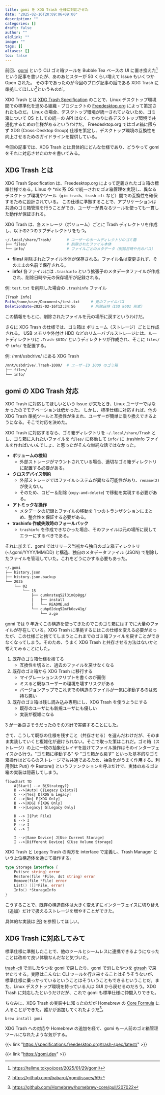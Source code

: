 ```yaml
---
title: gomi を XDG Trash 仕様に対応させた
date: "2025-02-16T20:09:06+09:00"
description: ""
categories: []
draft: false
author: ""
oldlink: ""
image: ""
tags: []
aliases: []
toc: false
---
```


前回、[gomi](https://gomi.dev) という CLI ゴミ箱ツールを Bubble Tea ベースの UI に置き換えた[^gomi-tea]という記事を書いたが、あのあとスターが 50 くらい増えて Issue もいくつか Open された。
その中であったのが今回のブログ記事の話である XDG Trash に準拠してほしい[^issue]というものだ。

[^gomi-tea]: https://tellme.tokyo/post/2025/01/29/gomi/
[^issue]: https://github.com/babarot/gomi/issues/59

XDG Trash とは [XDG Trash Specification](https://specifications.freedesktop.org/trash-spec/latest/) のことで、Linux デスクトップ環境間での標準化を進める組織・プロジェクトの [Freedesktop.org](https://www.freedesktop.org/wiki/) によって策定されたものだ。
Linux の場合、デスクトップ環境が統一されていないため、ゴミ箱について OS としての統一の API はなく、かわりに各デスクトップ環境で共通化するための仕様があるというわけだ。
Freedesktop.org ではゴミ箱に限らず XDG (Cross-Desktop Group) 仕様を策定し、デスクトップ環境の互換性を向上させるためのガイドラインを提供している。

今回の記事では、XDG Trash とは具体的にどんな仕様であり、どうやって gomi をそれに対応させたのかを書いてみる。

## XDG Trash とは

XDG Trash Specification は、Freedesktop.org によって定義されたゴミ箱の標準仕様である。Linux や *nix 系 OS で統一されたゴミ箱管理を実現し、異なるデスクトップ環境やツール（`gio trash`、`trash-cli` など）間での互換性を確保するために設計されている。
この仕様に準拠することで、アプリケーションは共通のゴミ箱管理を行うことができ、ユーザーが異なるツールを使っても一貫した動作が保証される。

XDG Trash は、各ストレージ（ボリューム）ごとに Trash ディレクトリを作成し、以下の2つのサブディレクトリをもつ。

```bash
~/.local/share/Trash/       # ユーザーのホームディレクトリのゴミ箱
├── files/                  # 削除されたファイル本体
└── info/                   # ファイルごとのメタデータ（削除日時や元のパス）
```

- **files/**
  削除されたファイル本体が保存される。ファイル名は変更されず、そのままの名前で保存される。
- **info/**
  各ファイルには `.trashinfo` という拡張子のメタデータファイルが作成され、削除日時や元の保存場所が記録される。

例: `test.txt` を削除した場合の `.trashinfo` ファイル

```bash
[Trash Info]
Path=/home/user/Documents/test.txt     # 元のファイルパス
DeletionDate=2025-02-16T12:34:56       # 削除日時（ISO 8601 形式）
```

この情報をもとに、削除されたファイルを元の場所に戻すというわけだ。

さらに XDG Trash の仕様では、ゴミ箱は ボリューム（ストレージ）ごとに作成される。
USB メモリや外付け HDD などのリムーバブルストレージには、ルートディレクトリに `.Trash-$UID/` というディレクトリが作成され、そこに `files/` や `info/` を配置する。

例: /mnt/usbdrive/ にある XDG Trash


```bash
/mnt/usbdrive/.Trash-1000/  # ユーザーID 1000 のゴミ箱
├── files/
└── info/
```

## gomi の XDG Trash 対応

XDG Trash に対応してほしいという Issue が来たとき、Linux ユーザーではなかったのでモチベーションは低かった。
しかし、標準仕様に対応すれば、他の XDG Trash 準拠ツールと互換性が生まれ、ユーザーが簡単に乗り換えできるようになる。そこで対応を決めた。

XDG Trash に対応するなら、ゴミ箱ディレクトリを `~/.local/share/Trash` とし、ゴミ箱に入れたいファイルを `files/` に移動して `info/` に .trashinfo ファイルを作ればいいんでしょ、と思ったがそんな単純な話ではなかった。

- **ボリュームの検知**
  - 外部ストレージがマウントされている場合、適切なゴミ箱ディレクトリに配置する必要がある。
- **クロスデバイス制約**
  - 外部ストレージではファイルシステムが異なる可能性があり、`rename(2)` が使えない。
  - そのため、コピー＆削除 (`copy-and-delete`) で移動を実現する必要がある。
- **アトミックな操作**
  - メタデータの記録とファイルの移動を 1 つのトランザクションにまとめ、整合性を保証する必要がある。
- **trashinfo 作成失敗時のフォールバック**
  - `trashinfo` を作成できなかった場合、そのファイルは元の場所に戻してエラーにするべきである。

それに加えて、gomi ではリリース当初から独自のゴミ箱ディレクトリ (~/.gomi/YYYY/MM/DD) と構造、独自のメタデータファイル (JSON) で削除したファイルを管理していた。これをどうにかする必要もあった。

```bash
~/.gomi
├── history.json
├── history.json.backup
└── 2025
    └── 02
        └── 15
            ├── cumknsteq52l3im0p8gg/
            │   ├── install
            │   └── README.md
            └── cuhp02deq52mfk0ev41g/
                └── a.go
```

gomi では 9 年近くこの構造を使ってきたのでこのゴミ箱にはすでに大量のファイルが存在している。XDG Trash に準拠するにはこの仕様を変える必要があったが、この仕様ごと捨ててしまうとこれまでのゴミ箱ファイルを戻すことができなくなってしまう。そのため、うまく XDG Trash と共存させる方法はないかと考えてみることにした。

1. 既存のゴミ箱仕様を捨てる
    - 互換性を切ると、過去のファイルを戻せなくなる
2. 既存のゴミ箱から XDG Trash に移行する
    - マイグレーションスクリプトを書くのが面倒
    - ミスると既存ユーザーの環境を壊すリスクがある
    - バージョンアップでこれまでの構造のファイルが一気に移動するのは気持ち悪い
3. 既存のゴミ箱は残し読み込み専用にし、XDG Trash を使うようにする
    - 既存のユーザにも新規ユーザにも優しい
    - 実装が複雑になる

3 が一番良さそうだったのその方針で実装することにした。

さて、こうして既存の仕様を残すこと（共存させる）を選んだわけだが、そのまま実装していくと複雑化が避けられない。そこで取った策はこれだ。ゴミ箱（ストレージ）の上に一枚の抽象化レイヤを設けてファイル操作はそのインターフェイスから行う。"ゴミ箱に移動する" や "ゴミ箱から戻す" といった基本的なゴミ箱操作はどちらのストレージでも共通であるため、抽象化がうまく作用する。利用側は Put() や Restore() というファンクションを呼ぶだけで、実体のあるゴミ箱の実装は隠蔽してしまう。

```mermaid
flowchart TD
    A[Start] --> B{Strategy?}
    B -->|Auto| C{Legacy Exists?}
    C -->|Yes| D[XDG & Legacy]
    C -->|No| E[XDG Only]
    B -->|XDG| F[XDG Only]
    B -->|Legacy| G[Legacy Only]

    D --> I{Put File}
    E --> I
    F --> I
    G --> I

    I -->|Same Device| J[Use Current Storage]
    I -->|Different Device| K[Use Volume Storage]
```

XDG Trash と Legacy Trash の両方を interface で定義し、Trash Manager という上位構造体を通じて操作する。

```go
type Storage interface {
    Put(src string) error
    Restore(file *File, dst string) error
    Remove(file *File) error
    List() ([]*File, error)
    Info() *StorageInfo
}
```

こうすることで、既存の構造自体は大きく変えずにインターフェイスに切り替え（追加）だけで扱えるストレージを増やすことができた。

具体的な実装は [PR](https://github.com/babarot/gomi/pull/69) を参照してほしい。

## XDG Trash に対応してみて

標準仕様に準拠したことで、他のツールとシームレスに連携できるようになったことは改めて良い体験なんだなと気づいた。

[trash-cli](https://github.com/andreafrancia/trash-cli) で消したやつを gomi で戻したり、gomi で消したやつを [gtrash](https://github.com/umlx5h/gtrash) で戻せたりする。実際はこんなに CLI ツールを行き来することはそうそうないが、標準仕様に乗っかっているということはそういうこともできるということだ。また、Linux デスクトップ環境を持っている人は GUI から戻せるのだろう。XDG Trash に対応したというだけだが、これで gomi も標準仕様に仲間入りできた。

ちなみに、XDG Trash の実装中に知ったのだが Homebrew の [Core Formula](https://formulae.brew.sh/formula/gomi) に入ることができた。誰かが追加してくれたようだ[^brew]。

```
brew install gomi
```

[^brew]: https://github.com/Homebrew/homebrew-core/pull/207022

XDG Trash への対応や Homebrew の追加を経て、gomi も一人前のゴミ箱管理ツールになれたような気がする。

{{< link "https://specifications.freedesktop.org/trash-spec/latest/" >}}

{{< link "https://gomi.dev" >}}
